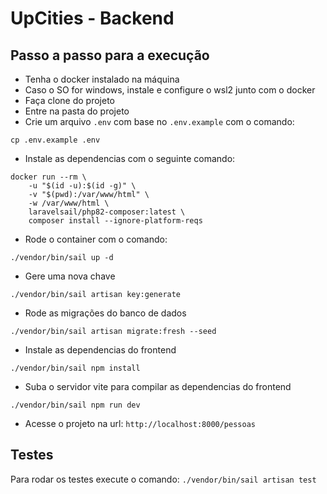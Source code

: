 # UpCities - Backend

## Passo a passo para a execução

- Tenha o docker instalado na máquina
- Caso o SO for windows, instale e configure o wsl2 junto com o docker
- Faça clone do projeto
- Entre na pasta do projeto
- Crie um arquivo `.env` com base no `.env.example` com o comando:
```
cp .env.example .env
```

- Instale as dependencias com o seguinte comando:
```
docker run --rm \
    -u "$(id -u):$(id -g)" \
    -v "$(pwd):/var/www/html" \
    -w /var/www/html \
    laravelsail/php82-composer:latest \
    composer install --ignore-platform-reqs
```

- Rode o container com o comando:
```
./vendor/bin/sail up -d
```

- Gere uma nova chave
```
./vendor/bin/sail artisan key:generate
```

- Rode as migrações do banco de dados
```
./vendor/bin/sail artisan migrate:fresh --seed
```

- Instale as dependencias do frontend
```
./vendor/bin/sail npm install
```

- Suba o servidor vite para compilar as dependencias do frontend
```
./vendor/bin/sail npm run dev
```

- Acesse o projeto na url: `http://localhost:8000/pessoas`

## Testes
Para rodar os testes execute o comando: `./vendor/bin/sail artisan test`